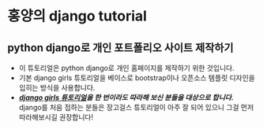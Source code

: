 # 홍양의 django tutorial
## python django로 개인 포트폴리오 사이트 제작하기

- 이 튜토리얼은 python django로 개인 홈페이지를 제작하기 위한 것입니다.
- 기본 django girls 튜토리얼을 베이스로 bootstrap이나 오픈소스 템플릿 디자인을 입히는 방식을 사용합니다.
- ***[django girls 튜토리얼](https://tutorial.djangogirls.org/ko/)을 
한 번이라도 따라해 보신 분들을 대상으로 합니다.***
django를 처음 접하는 분들은 장고걸스 튜토리얼이 아주 잘 되어 있으니 그걸 먼저 따라해보시길 권장합니다!
